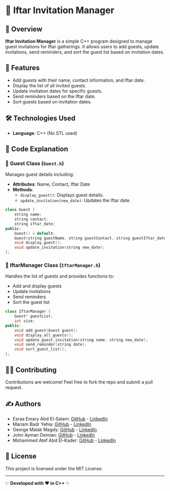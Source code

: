 # 🌙 Iftar Invitation Manager


## 📌 Overview
**Iftar Invitation Manager** is a simple C++ program designed to manage guest invitations for Iftar gatherings. It allows users to add guests, update invitations, send reminders, and sort the guest list based on invitation dates.

## 🚀 Features
- Add guests with their name, contact information, and Iftar date.
- Display the list of all invited guests.
- Update invitation dates for specific guests.
- Send reminders based on the Iftar date.
- Sort guests based on invitation dates.

## 🛠️ Technologies Used
- **Language**: C++ (No STL used)

## 📖 Code Explanation
### 🔹 **Guest Class** (`Guest.h`)
Manages guest details including:
- **Attributes**: Name, Contact, Iftar Date
- **Methods**:
    - `display_guest()`: Displays guest details.
    - `update_invitation(new_date)`: Updates the Iftar date.

```cpp
class Guest {
    string name;
    string contact;
    string iftar_date;
public:
    Guest() = default;
    Guest(string guestName, string guestContact, string guestIftar_date);
    void display_guest();
    void update_invitation(string new_date);
};
```

### 🔹 **IftarManager Class** (`IftarManager.h`)
Handles the list of guests and provides functions to:
- Add and display guests
- Update invitations
- Send reminders
- Sort the guest list

```cpp
class IftarManager {
    Guest* guestList;
    int size;
public:
    void add_guest(Guest guest);
    void display_all_guests();
    void update_guest_invitation(string name, string new_date);
    void send_reminder(string date);
    void sort_guest_list();
};
```

## 👨‍💻 Contributing
Contributions are welcome! Feel free to fork the repo and submit a pull request.

## ✍️ Authors
- Esraa Emary Abd El-Salam: [GitHub](https://github.com/esraa-emary) - [LinkedIn](https://www.linkedin.com/in/esraa-emary-b372b8303/)
- Mariam Badr Yehia: [GitHub](https://github.com/Mariam-Badr-MB) - [LinkedIn](https://www.linkedin.com/in/mariambadr13/)
- George Malak Magdy:  [GitHub](https://github.com/GeorgeMalakM) - [LinkedIn](https://www.linkedin.com/in/george-malak204/)
- John Ayman Demian:  [GitHub](https://github.com/Johnayman1) - [LinkedIn]()
- Mohammed Atef Abd El-Kader: [GitHub](https://github.com/Mohammed-3tef) - [LinkedIn](https://www.linkedin.com/in/mohammed-atef-b0a408299/)

## 📜 License
This project is licensed under the MIT License.

---
✨ **Developed with ❤️ in C++** ✨

